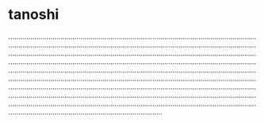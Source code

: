 # tanoshi
.........................................................................................................................................................................................................................................................................................................................................................................................................................................................................................................................................................................................................................................................................................................................................................................................................................................................................................................................................................................................................................................................................................................................................................................................................................................